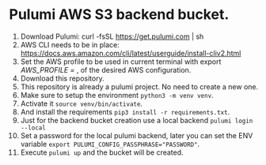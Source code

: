 # Pulumi AWS S3 backend bucket.

1. Download Pulumi: curl -fsSL https://get.pulumi.com | sh
2. AWS CLI needs to be in place: https://docs.aws.amazon.com/cli/latest/userguide/install-cliv2.html
3. Set the AWS profile to be used in current terminal  with export *AWS_PROFILE = <profile>*, of the desired AWS configuration.
4. Download this repository.
5. This repository is already a pulumi project. No need to create a new one.
6. Make sure to setup the environment `python3 -m venv venv`.
7. Activate it `source venv/bin/activate`.
8. And install the requirements `pip3 install -r requirements.txt`.
9. Just for the backend bucket creation use a local backend `pulumi login --local`
10. Set a password for the local pulumi backend, later you can set the ENV variable `export PULUMI_CONFIG_PASSPHRASE="PASSWORD"`.
11. Execute `pulumi up` and the bucket will be created.
